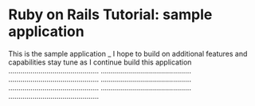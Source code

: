 # Ruby on Rails Tutorial: sample application
This is the sample application _ I hope to build on additional features and capabilities stay tune as I continue build this application
.............................................
.............................................
.............................................
.............................................
.............................................
.............................................
.............................................